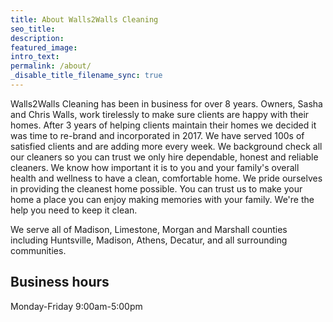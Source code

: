 ```yaml
---
title: About Walls2Walls Cleaning
seo_title:
description:
featured_image:
intro_text:
permalink: /about/
_disable_title_filename_sync: true
---
```

Walls2Walls Cleaning has been in business for over 8 years. Owners, Sasha and Chris Walls, work tirelessly to make sure clients are happy with their homes. After 3 years of helping clients maintain their homes we decided it was time to re-brand and incorporated in 2017. We have served 100s of satisfied clients and are adding more every week. We background check all our cleaners so you can trust we only hire dependable, honest and reliable cleaners. We know how important it is to you and your family's overall health and wellness to have a clean, comfortable home. We pride ourselves in providing the cleanest home possible. You can trust us to make your home a place you can enjoy making memories with your family. We're the help you need to keep it clean.

We serve all of Madison, Limestone, Morgan and Marshall counties including Huntsville, Madison, Athens, Decatur, and all surrounding communities.

## Business hours

Monday-Friday 9:00am-5:00pm